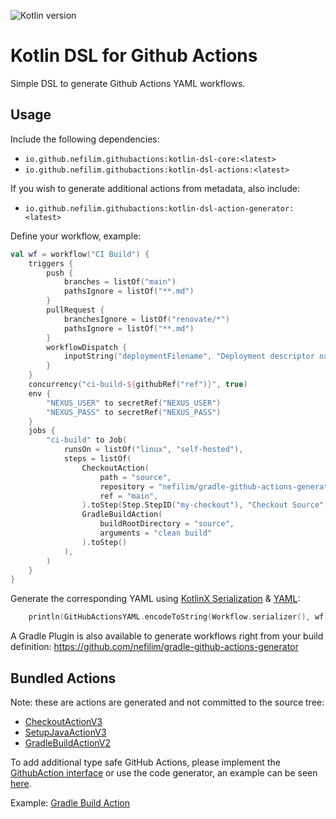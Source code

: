 ![Kotlin version](https://img.shields.io/badge/kotlin-1.6.0-blueviolet?logo=kotlin&logoColor=white)

# Kotlin DSL for Github Actions 

Simple DSL to generate Github Actions YAML workflows. 

## Usage

Include the following dependencies: 
* `io.github.nefilim.githubactions:kotlin-dsl-core:<latest>` 
* `io.github.nefilim.githubactions:kotlin-dsl-actions:<latest>`

If you wish to generate additional actions from metadata, also include:
* `io.github.nefilim.githubactions:kotlin-dsl-action-generator:<latest>`

Define your workflow, example:

```kotlin
val wf = workflow("CI Build") {
    triggers {
        push {
            branches = listOf("main")
            pathsIgnore = listOf("**.md")
        }
        pullRequest {
            branchesIgnore = listOf("renovate/*")
            pathsIgnore = listOf("**.md")
        }
        workflowDispatch {
            inputString("deploymentFilename", "Deployment descriptor name", "deployment.yaml", false)
        }
    }
    concurrency("ci-build-${githubRef("ref")}", true)
    env {
        "NEXUS_USER" to secretRef("NEXUS_USER")
        "NEXUS_PASS" to secretRef("NEXUS_PASS")
    }
    jobs {
        "ci-build" to Job(
            runsOn = listOf("linux", "self-hosted"),
            steps = listOf(
                CheckoutAction(
                    path = "source",
                    repository = "nefilim/gradle-github-actions-generator",
                    ref = "main",
                ).toStep(Step.StepID("my-checkout"), "Checkout Source", CheckoutAction.Uses),
                GradleBuildAction(
                    buildRootDirectory = "source",
                    arguments = "clean build"
                ).toStep()
            ),
        )
    }
}
```

Generate the corresponding YAML using [KotlinX Serialization](https://github.com/Kotlin/kotlinx.serialization) & [YAML](https://github.com/charleskorn/kaml):

```kotlin
    println(GitHubActionsYAML.encodeToString(Workflow.serializer(), wf))
```

A Gradle Plugin is also available to generate workflows right from your build definition: https://github.com/nefilim/gradle-github-actions-generator
                               
## Bundled Actions

Note: these are actions are generated and not committed to the source tree:

* [CheckoutActionV3](https://github.com/actions/checkout)
* [SetupJavaActionV3](https://github.com/actions/setup-java)
* [GradleBuildActionV2](https://github.com/gradle/gradle-build-action)

To add additional type safe GitHub Actions, please implement the [GithubAction interface](https://github.com/nefilim/kotlin-github-actions-dsl/blob/main/core/src/main/kotlin/io/github/nefilim/githubactions/domain/GitHubAction.kt) or use the code generator, an example can be seen [here](https://github.com/nefilim/kotlin-github-actions-dsl/blob/main/action-generator/src/main/kotlin/io/github/nefilim/githubactions/generator/GitHubActionGenerator.kt#L212-L221). 

Example: [Gradle Build Action](https://github.com/nefilim/kotlin-github-actions-dsl/blob/main/src/main/kotlin/io/github/nefilim/githubactions/dsl/actions/GradleBuildAction.kt)
